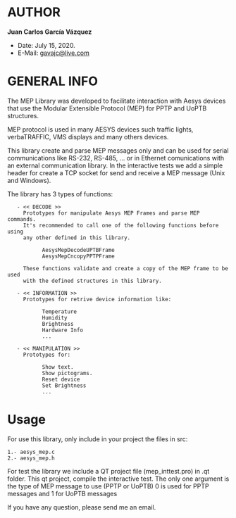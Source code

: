 # AUTHOR

**Juan Carlos García Vázquez**

+   Date: July 15, 2020.
+ E-Mail: gavajc@live.com

# GENERAL INFO

The MEP Library was developed to facilitate interaction with Aesys
devices that use the Modular Extensible Protocol (MEP) for PPTP and
UoPTB structures.

MEP protocol is used in many AESYS devices such traffic lights, verbaTRAFFIC,
VMS displays and many others devices.

This library create and parse MEP messages only and can be used for serial
communications like RS-232, RS-485, ... or in Ethernet comunications with an
external communication library. In the interactive tests we add a simple header
for create a TCP socket for send and receive a MEP message (Unix and Windows).
 
   The library has 3 types of functions:
 
       - << DECODE >>
         Prototypes for manipulate Aesys MEP Frames and parse MEP commands.
         It's recommended to call one of the following functions before using
         any other defined in this library.
 
               AesysMepDecodeUPTBFrame
               AesysMepCncopyPPTPFrame
 
         These functions validate and create a copy of the MEP frame to be used
         with the defined structures in this library.
 
       - << INFORMATION >>
         Prototypes for retrive device information like:
 
               Temperature
               Humidity
               Brightness
               Hardware Info
               ...
 
       - << MANIPULATION >>
         Prototypes for:
 
               Show text.
               Show pictograms.
               Reset device
               Set Brightness
               ...

# Usage

For use this library, only include in your project the files in src:

    1.- aesys_mep.c
    2.- aesys_mep.h

For test the library we include a QT project file (mep_inttest.pro)
in .qt folder. This qt project, compile the interactive test.
The only one argument is the type of MEP message to use (PPTP or UoPTB)
0 is used for PPTP messages and 1  for UoPTB messages

If you have any question, please send me an email.
